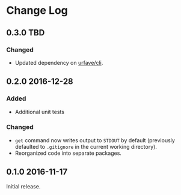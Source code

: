 # Change Log

## 0.3.0 TBD

### Changed

* Updated dependency on [urfave/cli](https://github.com/urfave/cli).


## 0.2.0 2016-12-28

### Added

* Additional unit tests

### Changed

* `get` command now writes output to `STDOUT` by default (previously defaulted to `.gitignore` in the current working directory).
* Reorganized code into separate packages.

## 0.1.0 2016-11-17

Initial release.
